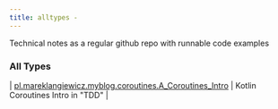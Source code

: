 ```yaml
---
title: alltypes - 
---
```


Technical notes as a regular github repo with runnable code examples

### All Types

| [pl.mareklangiewicz.myblog.coroutines.A_Coroutines_Intro](../pl.mareklangiewicz.myblog.coroutines/-a_-coroutines_-intro/index.md) | Kotlin Coroutines Intro in "TDD" |

